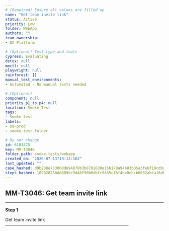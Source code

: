 ```yaml
---
# (Required) Ensure all values are filled up
name: "Get team invite link"
status: Active
priority: Low
folder: WebApp
authors: ""
team_ownership: 
- QA Platform

# (Optional) Test type and tools
cypress: Evaluating
detox: null
mmctl: null
playwright: null
rainforest: []
manual_test_environments: 
- Automated - No manual tests needed

# (Optional)
component: null
priority_p1_to_p4: null
location: Smoke Test
tags: 
- Smoke test
labels: 
- se-prod
- smoke-test-folder

# Do not change
id: 6181475
key: MM-T3046
folder_path: smoke-tests/webapp
created_on: "2020-07-13T19:12:16Z"
last_updated: ""
case_hashed: d9b208e733068de94870b3b8781630e15b178a94b03b05a3fe6f19cdba61d2a2bdb107062f6a0e46dfa64962217ac6d3
steps_hashed: 109828238dd809dc9d48f90b6dbfc9835cf8f4be0cbcb0032abca16dbe2a276b0d159dfbd3bbeb7b2a4ce9e37efefcdd
---
```


## MM-T3046: Get team invite link

---

**Step 1**

Get team invite link\
————————————————————————————
